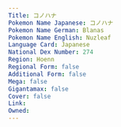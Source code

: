 ```yaml
---
﻿Title: コノハナ
Pokemon Name Japanese: コノハナ
Pokemon Name German: Blanas
Pokemon Name English: Nuzleaf
Language Card: Japanese
National Dex Number: 274
Region: Hoenn
Regional Form: false
Additional Form: false
Mega: false
Gigantamax: false
Cover: false
Link: 
Owned: 
---
```

